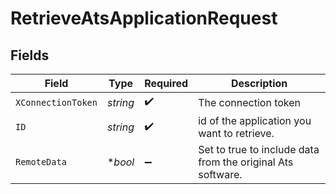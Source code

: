 # RetrieveAtsApplicationRequest


## Fields

| Field                                                       | Type                                                        | Required                                                    | Description                                                 |
| ----------------------------------------------------------- | ----------------------------------------------------------- | ----------------------------------------------------------- | ----------------------------------------------------------- |
| `XConnectionToken`                                          | *string*                                                    | :heavy_check_mark:                                          | The connection token                                        |
| `ID`                                                        | *string*                                                    | :heavy_check_mark:                                          | id of the application you want to retrieve.                 |
| `RemoteData`                                                | **bool*                                                     | :heavy_minus_sign:                                          | Set to true to include data from the original Ats software. |